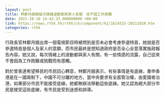 ```yaml
---
layout: post
title: 林鄭月娥稱每次情緒波動都與家人有關　從不因工作感觸
date: 2021-10-10 14:42:33.000000000 +08:00
link: https://news.rthk.hk/rthk/ch/component/k2/1614515-20211010.htm
categories: rthk
---
```


行政長官林鄭月娥出席一個電視節目時被問到是否未必會考慮參選特首，她說是否參選特首是個人及家人的意願，而市民最終是想知道政府是否全心全意落實施政報告內容。她又說，每次情緒上的波動都與家人有關，有一些情感的流露，自己從來不會因為工作困難或挑戰而有感觸。

對於曾表達希望移民的市民回心轉意，林鄭月娥表示，有些事情是有底線，重申香港是在一國兩制下，中國不可分離的地方，當中央要求有全面管治權，由愛國者治港，如果部分市民不能接受底線，她都無辦法移動這些底線。她又認為絕大部分市民是接受這些底線，有市民是受到迷惑和誤導。
